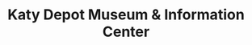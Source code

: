 ---
layout: repo
title: "Katy Depot Museum & Information Center"
id: 24239
permalink: repos/24239/
---